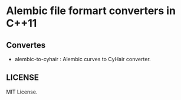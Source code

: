# Alembic file formart converters in C++11

## Convertes

* alembic-to-cyhair : Alembic curves to CyHair converter.

## LICENSE

MIT License.

